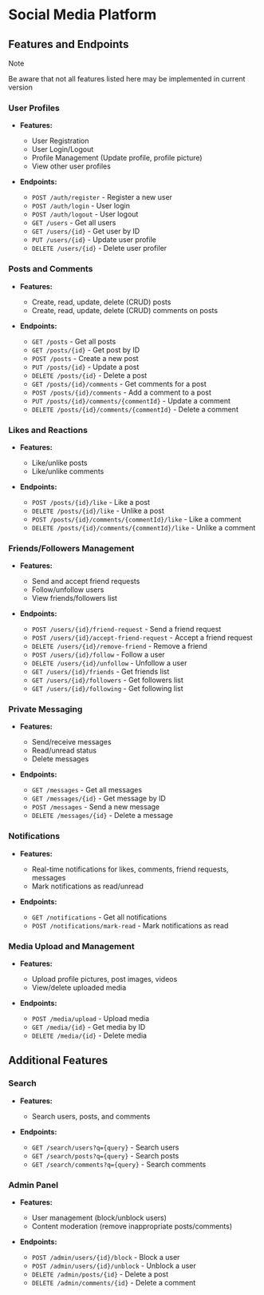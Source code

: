 # Social Media Platform

## Features and Endpoints

> [!NOTE]
> Be aware that not all features listed here may be implemented in current version

### User Profiles
- **Features:**
    - User Registration
    - User Login/Logout
    - Profile Management (Update profile, profile picture)
    - View other user profiles

- **Endpoints:**
    - `POST /auth/register` - Register a new user
    - `POST /auth/login` - User login
    - `POST /auth/logout` - User logout
    - `GET /users` - Get all users
    - `GET /users/{id}` - Get user by ID
    - `PUT /users/{id}` - Update user profile
    - `DELETE /users/{id}` - Delete user profiler

### Posts and Comments
- **Features:**
    - Create, read, update, delete (CRUD) posts
    - Create, read, update, delete (CRUD) comments on posts

- **Endpoints:**
    - `GET /posts` - Get all posts
    - `GET /posts/{id}` - Get post by ID
    - `POST /posts` - Create a new post
    - `PUT /posts/{id}` - Update a post
    - `DELETE /posts/{id}` - Delete a post
    - `GET /posts/{id}/comments` - Get comments for a post
    - `POST /posts/{id}/comments` - Add a comment to a post
    - `PUT /posts/{id}/comments/{commentId}` - Update a comment
    - `DELETE /posts/{id}/comments/{commentId}` - Delete a comment

### Likes and Reactions
- **Features:**
    - Like/unlike posts
    - Like/unlike comments

- **Endpoints:**
    - `POST /posts/{id}/like` - Like a post
    - `DELETE /posts/{id}/like` - Unlike a post
    - `POST /posts/{id}/comments/{commentId}/like` - Like a comment
    - `DELETE /posts/{id}/comments/{commentId}/like` - Unlike a comment

### Friends/Followers Management
- **Features:**
    - Send and accept friend requests
    - Follow/unfollow users
    - View friends/followers list

- **Endpoints:**
    - `POST /users/{id}/friend-request` - Send a friend request
    - `POST /users/{id}/accept-friend-request` - Accept a friend request
    - `DELETE /users/{id}/remove-friend` - Remove a friend
    - `POST /users/{id}/follow` - Follow a user
    - `DELETE /users/{id}/unfollow` - Unfollow a user
    - `GET /users/{id}/friends` - Get friends list
    - `GET /users/{id}/followers` - Get followers list
    - `GET /users/{id}/following` - Get following list

### Private Messaging
- **Features:**
    - Send/receive messages
    - Read/unread status
    - Delete messages

- **Endpoints:**
    - `GET /messages` - Get all messages
    - `GET /messages/{id}` - Get message by ID
    - `POST /messages` - Send a new message
    - `DELETE /messages/{id}` - Delete a message

### Notifications
- **Features:**
    - Real-time notifications for likes, comments, friend requests, messages
    - Mark notifications as read/unread

- **Endpoints:**
    - `GET /notifications` - Get all notifications
    - `POST /notifications/mark-read` - Mark notifications as read

### Media Upload and Management
- **Features:**
    - Upload profile pictures, post images, videos
    - View/delete uploaded media

- **Endpoints:**
    - `POST /media/upload` - Upload media
    - `GET /media/{id}` - Get media by ID
    - `DELETE /media/{id}` - Delete media

## Additional Features

### Search
- **Features:**
    - Search users, posts, and comments

- **Endpoints:**
    - `GET /search/users?q={query}` - Search users
    - `GET /search/posts?q={query}` - Search posts
    - `GET /search/comments?q={query}` - Search comments

### Admin Panel
- **Features:**
    - User management (block/unblock users)
    - Content moderation (remove inappropriate posts/comments)

- **Endpoints:**
    - `POST /admin/users/{id}/block` - Block a user
    - `POST /admin/users/{id}/unblock` - Unblock a user
    - `DELETE /admin/posts/{id}` - Delete a post
    - `DELETE /admin/comments/{id}` - Delete a comment